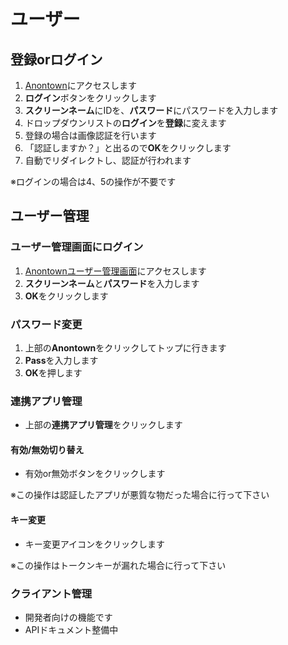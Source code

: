 # ユーザー

## 登録orログイン
1. [Anontown](https://anontown.com/)にアクセスします
2. **ログイン**ボタンをクリックします
3. **スクリーンネーム**にIDを、**パスワード**にパスワードを入力します
4. ドロップダウンリストの**ログイン**を**登録**に変えます
5. 登録の場合は画像認証を行います
6. 「認証しますか？」と出るので**OK**をクリックします
7. 自動でリダイレクトし、認証が行われます

※ログインの場合は4、5の操作が不要です

## ユーザー管理
### ユーザー管理画面にログイン
1. [Anontownユーザー管理画面](https://user.anontown.com/)にアクセスします
2. **スクリーンネーム**と**パスワード**を入力します
3. **OK**をクリックします

### パスワード変更
1. 上部の**Anontown**をクリックしてトップに行きます
2. **Pass**を入力します
3. **OK**を押します

### 連携アプリ管理
* 上部の**連携アプリ管理**をクリックします
#### 有効/無効切り替え
* 有効or無効ボタンをクリックします

※この操作は認証したアプリが悪質な物だった場合に行って下さい
#### キー変更
* キー変更アイコンをクリックします

※この操作はトークンキーが漏れた場合に行って下さい

### クライアント管理
* 開発者向けの機能です
* APIドキュメント整備中